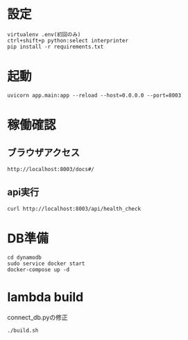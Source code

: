 # 設定
```
virtualenv .env(初回のみ)
ctrl+shift+p python:select interprinter
pip install -r requirements.txt
``` 

# 起動
```
uvicorn app.main:app --reload --host=0.0.0.0 --port=8003
```

# 稼働確認
## ブラウザアクセス
```
http://localhost:8003/docs#/
```

## api実行
```
curl http://localhost:8003/api/health_check
```

# DB準備
```
cd dynamodb
sudo service docker start
docker-compose up -d
```



# lambda build
connect_db.pyの修正
```
./build.sh
```
